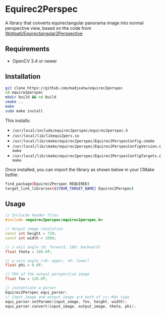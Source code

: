 # Equirec2Perspec

A library that converts equirectangular panorama image into normal perspective
view, based on the code from
[Wotipati/Equirectangular2Perspective](https://github.com/Wotipati/Equirectangular2Perspective)

## Requirements

- OpenCV 3.4 or newer

## Installation

```sh
git clone https://github.com/madjxatw/equirec2perspec
cd equire2perspec
mkdir build && cd build
cmake ..
make
sudo make install
```

This installs:

- `/usr/local/include/equirec2perspec/equirec2perspec.h`
- `/usr/local/lib/libequi2pers.so`
- `/usr/local/lib/cmake/equirec2perspec/Equirec2PerspecConfig.cmake`
- `/usr/local/lib/cmake/equirec2perspec/Equirec2PerspecConfigVersion.cmake`
- `/usr/local/lib/cmake/equirec2perspec/Equirec2PerspecConfigTargets.cmake`

Once installed, you can import the library as shown below in your CMake
listfile:

```sh
find_package(Equirec2Perspec REQUIRED)
target_link_libraries(${YOUR_TARGET_NAME} Equirec2Perspec)
```

## Usage

```c++
// Inclucde header files
#include <equirec2perspec/equirec2perspec.h>

// Output image resolution
const int height = 720;
const int width = 1080;

// z-axis angle (0: forward, 180: backword)
float theta = 180.0f;

// y-axis angle (>0: upper, <0: lower)
float phi = 0.0f;

// FOV of the output perspective image
float fov = 120.0f;

// instantiate a parser
Equirec2Perspec equi_parser;
// input_image and output_image are both of cv::Mat type
equi_parser.setParams(input_image, fov, height, width);
equi_parser.convert(input_image, output_image, theta, phi);
```

